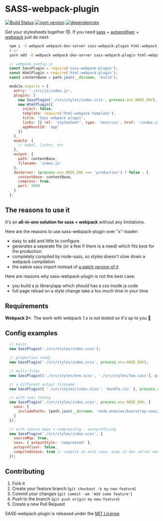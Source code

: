 # SASS-webpack-plugin

[![Build Status](https://travis-ci.org/jalkoby/sass-webpack-plugin.svg?branch=master)](https://travis-ci.org/jalkoby/sass-webpack-plugin)
[![npm version](https://badge.fury.io/js/sass-webpack-plugin.svg)](https://badge.fury.io/js/sass-webpack-plugin)
[![dependencies](https://david-dm.org/jalkoby/sass-webpack-plugin.svg)](https://david-dm.org/jalkoby/sass-webpack-plugin)

Get your stylesheets together 😼. If you need [sass](http://sass-lang.com) + [autoprefixer](https://github.com/postcss/autoprefixer) + [webpack](https://webpack.js.org/) just do next:

```bash
  npm i -D webpack webpack-dev-server sass-webpack-plugin html-webpack-plugin html-webpack-template
  # or
  yarn add -D webpack webpack-dev-server sass-webpack-plugin html-webpack-plugin html-webpack-template
```

```js
  // webpack.config.js
  const SassPlugin = require('sass-webpack-plugin');
  const HtmlPlugin = require('html-webpack-plugin');
  const contentBase = path.join(__dirname, 'build');

  module.exports = {
    entry: './src/js/index.js',
    plugins: [
      new SassPlugin('./src/styles/index.scss', process.env.NODE_ENV),
      new HtmlPlugin({
        inject: false,
        template: require('html-webpack-template'),
        title: 'Sass webpack plugin',
        links: [{ rel: 'stylesheet', type: 'text/css', href: '/index.css' }],
        appMountId: 'app'
      })
    ],
    module: {
      // babel, linter, etc
    },
    output: {
      path: contentBase,
      filename: 'index.js'
    },
    devServer: (process.env.NODE_ENV === 'production') ? false : {
      contentBase: contentBase,
      compress: true,
      port: 3000
    }
  };
```

## The reasons to use it

It's an **all-in-one solution for sass + webpack** without any limitations.

Here are the reasons to use sass-webpack-plugin over "x"-loader:
- easy to add and little to configure
- generates a separate file (or a few if there is a need) which fits best for the production
- completely compiled by node-sass, so styles doesn't slow down a webpack compilation
- the native sass import instead of [a patch version of it](https://github.com/webpack-contrib/sass-loader#imports)

Here are reasons why sass-webpack-plugin is not the best case:
- you build a js library/app which should has a css inside js code
- full page reload on a style change take a too much time in your time 

## Requirements

**Webpack 2+**. The work with webpack 1.x is not tested so it's up to you 🤞

## Config examples

```js
  // basic
  new SassPlugin('./src/styles/index.scss');

  // production ready
  new SassPlugin('./src/styles/index.scss', process.env.NODE_ENV);

  // multi files
  new SassPlugin(['./src/styles/one.scss', './src/styles/two.sass'], process.env.NODE_ENV);

  // a different output filename
  new SassPlugin({ './src/styles/index.scss': 'bundle.css' }, process.env.NODE_ENV);

  // with sass tuning
  new SassPlugin('./src/styles/index.scss', process.env.NODE_ENV, {
    sass: {
      includePaths: [path.join(__dirname, 'node_modules/bootstrap-sass/assets/stylesheets')]
    }
  });

  // with source maps + compressing - autoprefixing
  new SassPlugin('./src/styles/index.scss', {
    sourceMap: true,
    sass: { outputStyle: 'compressed' },
    autoprefixer: false,
    compileOnSave: true // compile on each save, even in dev server mode
  });
```

## Contributing

1. Fork it
2. Create your feature branch (`git checkout -b my-new-feature`)
3. Commit your changes (`git commit -am 'Add some feature'`)
4. Push to the branch (`git push origin my-new-feature`)
5. Create a new Pull Request

SASS-webpack-plugin is released under the [MIT License](./LICENSE).
